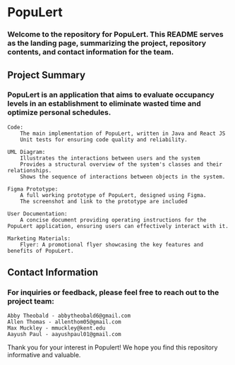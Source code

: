 # PopuLert

### Welcome to the repository for PopuLert. This README serves as the landing page, summarizing the project, repository contents, and contact information for the team.

## Project Summary

### PopuLert is an application that aims to evaluate occupancy levels in an establishment to eliminate wasted time and optimize personal schedules.

    Code:
        The main implementation of PopuLert, written in Java and React JS
        Unit tests for ensuring code quality and reliability.

    UML Diagram:
        Illustrates the interactions between users and the system
        Provides a structural overview of the system's classes and their relationships.
        Shows the sequence of interactions between objects in the system.

    Figma Prototype:
        A full working prototype of PopuLert, designed using Figma.
        The screenshot and link to the prototype are included

    User Documentation:
        A concise document providing operating instructions for the PopuLert application, ensuring users can effectively interact with it.

    Marketing Materials:
        Flyer: A promotional flyer showcasing the key features and benefits of PopuLert.
    
## Contact Information

### For inquiries or feedback, please feel free to reach out to the project team:

    Abby Theobald - abbytheobald6@gmail.com
    Allen Thomas - allenthom05@gmail.com
    Max Muckley - mmuckley@kent.edu
    Aayush Paul - aayushpaul01@gmail.com

Thank you for your interest in Populert! We hope you find this repository informative and valuable.
